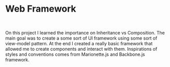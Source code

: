 <h1>Web Framework</h1>
<br>
<p>On this project I learned the importance on Inheritance vs Composition. The main goal was to create a some sort of UI framework using some sort of view-model pattern. At the end I created a really basic framework that allowed me to create components and interact with them. Inspirations of styles and conventions comes from Marionette.js and Backbone.js framework.</p>
